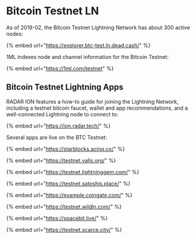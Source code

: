 # Bitcoin Testnet LN

As of 2019-02, the Bitcoin Testnet Lightning Network has about 300 active nodes:

{% embed url="https://explorer.btc-test.ln.dead.cash/" %}

1ML indexes node and channel information for  the Bitcoin Testnet:

{% embed url="https://1ml.com/testnet" %}

## Bitcoin Testnet Lightning Apps

RADAR ION features a how-to guide for joining the Lightning Network, including a testnet bitcoin faucet, wallet and app recommendations, and a well-connected Lightning node to connect to:  


{% embed url="https://ion.radar.tech/" %}

Several apps are live on the BTC Testnet:

{% embed url="https://starblocks.acinq.co/" %}

{% embed url="https://testnet.yalls.org/" %}

{% embed url="https://testnet.lightninggem.com/" %}

{% embed url="https://testnet.satoshis.place/" %}

{% embed url="https://example.coingate.com/" %}

{% embed url="https://testnet.wildln.com/" %}

{% embed url="https://spacebit.live/" %}

{% embed url="https://testnet.scarce.city/" %}
